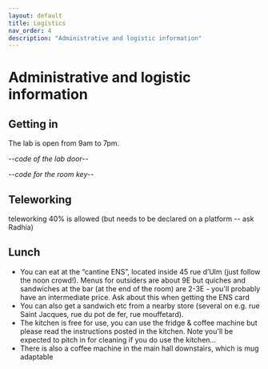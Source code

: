```yaml
---
layout: default
title: Logistics
nav_order: 4
description: "Administrative and logistic information"
---
```


# Administrative and logistic information

## Getting in

The lab is open from 9am to 7pm.

*--code of the lab door--*

*--code for the room key--*

## Teleworking

teleworking 40% is allowed (but needs to be declared on a platform -- ask Radhia)

## Lunch

- You can eat at the “cantine ENS”, located inside 45 rue d’Ulm (just follow the noon crowd!). Menus for outsiders are about 9E but quiches and sandwiches at the bar (at the end of the room) are 2-3E - you'll probably have an intermediate price. Ask about this when getting the ENS card 
- You can also get a sandwich etc from a nearby store (several on e.g. rue Saint Jacques, rue du pot de fer, rue mouffetard). 
- The kitchen is free for use, you can use the fridge & coffee machine but please read the instructions posted in the kitchen. Note you'll be expected to pitch in for cleaning if you do use the kitchen…
- There is also a coffee machine in the main hall downstairs, which is mug adaptable

